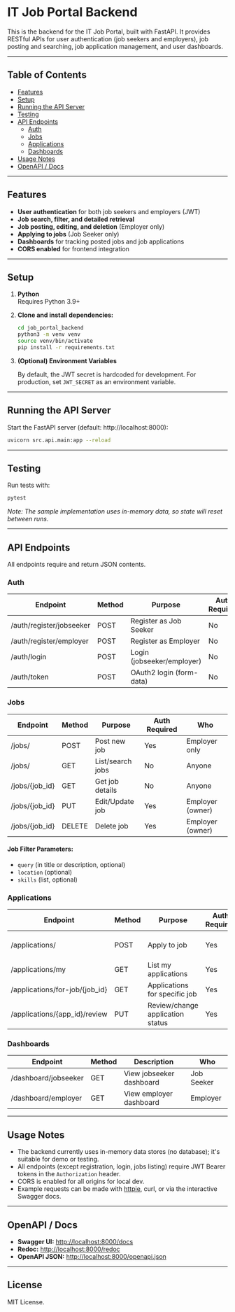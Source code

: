 # IT Job Portal Backend

This is the backend for the IT Job Portal, built with FastAPI. It provides RESTful APIs for user authentication (job seekers and employers), job posting and searching, job application management, and user dashboards.

---

## Table of Contents

- [Features](#features)
- [Setup](#setup)
- [Running the API Server](#running-the-api-server)
- [Testing](#testing)
- [API Endpoints](#api-endpoints)
  - [Auth](#auth)
  - [Jobs](#jobs)
  - [Applications](#applications)
  - [Dashboards](#dashboards)
- [Usage Notes](#usage-notes)
- [OpenAPI / Docs](#openapi--docs)

---

## Features

- **User authentication** for both job seekers and employers (JWT)
- **Job search, filter, and detailed retrieval**
- **Job posting, editing, and deletion** (Employer only)
- **Applying to jobs** (Job Seeker only)
- **Dashboards** for tracking posted jobs and job applications
- **CORS enabled** for frontend integration

---

## Setup

1. **Python**  
   Requires Python 3.9+

2. **Clone and install dependencies:**
   ```bash
   cd job_portal_backend
   python3 -m venv venv
   source venv/bin/activate
   pip install -r requirements.txt
   ```
   
3. **(Optional) Environment Variables**

   By default, the JWT secret is hardcoded for development. For production, set `JWT_SECRET` as an environment variable.

---

## Running the API Server

Start the FastAPI server (default: http://localhost:8000):

```bash
uvicorn src.api.main:app --reload
```

---

## Testing

Run tests with:

```bash
pytest
```

*Note: The sample implementation uses in-memory data, so state will reset between runs.*

---

## API Endpoints

All endpoints require and return JSON contents.

### Auth

| Endpoint              | Method | Purpose                    | Auth Required | Payload Model           |
|-----------------------|--------|----------------------------|---------------|------------------------|
| /auth/register/jobseeker | POST | Register as Job Seeker   | No            | JobSeekerRegister      |
| /auth/register/employer | POST | Register as Employer      | No            | EmployerRegister       |
| /auth/login             | POST | Login (jobseeker/employer)| No            | UserLogin              |
| /auth/token             | POST | OAuth2 login (form-data)  | No            | OAuth2PasswordRequestForm |

### Jobs

| Endpoint         | Method | Purpose                 | Auth Required | Who               |
|------------------|--------|------------------------|---------------|-------------------|
| /jobs/           | POST   | Post new job           | Yes           | Employer only     |
| /jobs/           | GET    | List/search jobs       | No            | Anyone            |
| /jobs/{job_id}   | GET    | Get job details        | No            | Anyone            |
| /jobs/{job_id}   | PUT    | Edit/Update job        | Yes           | Employer (owner)  |
| /jobs/{job_id}   | DELETE | Delete job             | Yes           | Employer (owner)  |

#### Job Filter Parameters:
- `query` (in title or description, optional)
- `location` (optional)
- `skills` (list, optional)

### Applications

| Endpoint                             | Method | Purpose                              | Auth Required        | Who                  |
|-------------------------------------- |--------|--------------------------------------|----------------------|----------------------|
| /applications/                       | POST   | Apply to job                         | Yes                  | Job Seeker only      |
| /applications/my                     | GET    | List my applications                 | Yes                  | Job Seeker           |
| /applications/for-job/{job_id}       | GET    | Applications for specific job        | Yes                  | Employer (owner)     |
| /applications/{app_id}/review        | PUT    | Review/change application status     | Yes                  | Employer (owner)     |

### Dashboards

| Endpoint                  | Method | Description               | Who           |
|---------------------------|--------|---------------------------|---------------|
| /dashboard/jobseeker      | GET    | View jobseeker dashboard  | Job Seeker    |
| /dashboard/employer       | GET    | View employer dashboard   | Employer      |

---

## Usage Notes

- The backend currently uses in-memory data stores (no database); it's suitable for demo or testing.
- All endpoints (except registration, login, jobs listing) require JWT Bearer tokens in the `Authorization` header.
- CORS is enabled for all origins for local dev.
- Example requests can be made with [httpie](https://httpie.io/), curl, or via the interactive Swagger docs.

---

## OpenAPI / Docs

- **Swagger UI:** [http://localhost:8000/docs](http://localhost:8000/docs)
- **Redoc:** [http://localhost:8000/redoc](http://localhost:8000/redoc)
- **OpenAPI JSON:** [http://localhost:8000/openapi.json](http://localhost:8000/openapi.json)

---

## License

MIT License.

